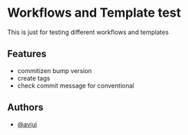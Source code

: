 # Workflows and Template test

This is just for testing different workflows and templates


## Features

- commitizen bump version
- create tags
- check commit message for conventional

## Authors

- [@avjui](https://www.github.com/avjui)


